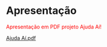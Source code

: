 # Apresentação

<span style="color:red">Apresentação em PDF projeto Ajuda Aí!</span>

[Ajuda Aí.pdf](https://github.com/ICEI-PUC-Minas-PMV-ADS/pmv-ads-2023-2-e4-proj-infra-t4-ajuda-ai/files/13629747/Slide.Ajuda.Ai.pdf)
